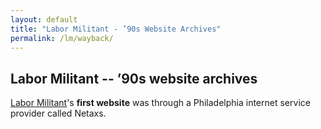 ```yaml
---
layout: default
title: "Labor Militant - ’90s Website Archives"
permalink: /lm/wayback/
---
```


## Labor Militant -- ’90s website archives

[Labor Militant](/lm/group/)'s <b>first website</b>
was through a Philadelphia internet service provider called Netaxs.